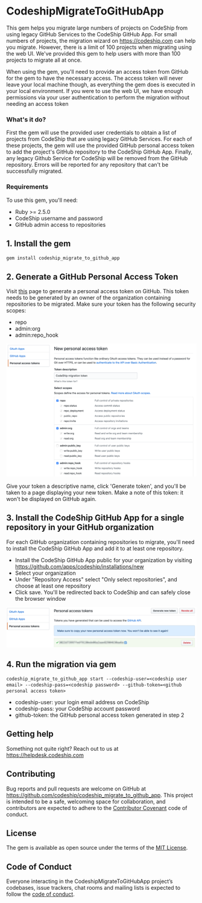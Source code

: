 # CodeshipMigrateToGitHubApp

This gem helps you migrate large numbers of projects on CodeShip from using legacy GitHub Services to the CodeShip GitHub App. For small numbers of projects, the migration wizard on https://codeship.com can help you migrate. However, there is a limit of 100 projects when migrating using the web UI. We've provided this gem to help users with more than 100 projects to migrate all at once.

When using the gem, you'll need to provide an access token from GitHub for the gem to have the necessary access. The access token will never leave your local machine though, as everything the gem does is executed in your local environment. If you were to use the web UI, we have enough permissions via your user authentication to perform the migration without needing an access token

### What's it do?

First the gem will use the provided user credentials to obtain a list of projects from CodeShip that are using legacy GitHub Services. For each of these projects, the gem will use the provided GitHub personal access token to add the project's GitHub repository to the CodeShip GitHub App. Finally, any legacy Github Service for CodeShip will be removed from the GitHub repository.  Errors will be reported for any repository that can't be successfully migrated.

### Requirements

To use this gem, you'll need:

- Ruby >= 2.5.0
- CodeShip username and password
- GitHub admin access to repositories

## 1. Install the gem

    gem install codeship_migrate_to_github_app

## 2. Generate a GitHub Personal Access Token

Visit [this](https://github.com/settings/tokens) page to generate a personal access token on GitHub. This token needs to be generated by an owner of the organization containing repositories to be migrated. Make sure your token has the following security scopes:

- repo
- admin:org
- admin:repo_hook

![GitHub new personal access token](assets/new_personal_access_token.png)

Give your token a descriptive name, click 'Generate token', and you'll be taken to a page displaying your new token. Make a note of this token: it won't be displayed on GitHub again.

## 3. Install the CodeShip GitHub App for a single repository in your GitHub organization

For each GitHub organization containing repositories to migrate, you'll need to install the CodeShip GitHub App and add it to at least one repository.

- Install the CodeShip GitHub App public for your organization by visiting  <https://github.com/apps/codeship/installations/new>
- Select your organization
- Under "Repository Access" select "Only select repositories", and choose at least one repository
- Click save. You'll be redirected back to CodeShip and can safely close the browser window

![Personal access tokens](assets/personal_access_tokens.png)

## 4. Run the migration via gem

    codeship_migrate_to_github_app start --codeship-user=<codeship user email> --codeship-pass=<codeship password> --github-token=<github personal access token>

- codeship-user: your login email address on CodeShip
- codeship-pass: your CodeShip account password
- github-token: the GitHub personal access token generated in step 2

## Getting help

Something not quite right? Reach out to us at <https://helpdesk.codeship.com>

## Contributing

Bug reports and pull requests are welcome on GitHub at https://github.com/codeship/codeship_migrate_to_github_app. This project is intended to be a safe, welcoming space for collaboration, and contributors are expected to adhere to the [Contributor Covenant](http://contributor-covenant.org) code of conduct.

## License

The gem is available as open source under the terms of the [MIT License](https://opensource.org/licenses/MIT).

## Code of Conduct

Everyone interacting in the CodeshipMigrateToGitHubApp project’s codebases, issue trackers, chat rooms and mailing lists is expected to follow the [code of conduct](https://github.com/codeship/codeship_migrate_to_github_app/blob/master/CODE_OF_CONDUCT.md).
